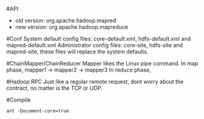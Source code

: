 #API

* old version: org.apache.hadoop.mapred
* new version: org.apache.hadoop.mapreduce

#Conf
System default config files: core-default.xml, hdfs-default.xml and mapred-default.xml
Administrator config files: core-site, hdfs-site and mapred-site, these files will replace the system defaults.

#ChainMapper/ChainReducer
Mapper likes the Linux pipe command.
In map phase, mapper1 -> mapper2 -> mapper3
In reduce phase, 

#Hadoop RPC
Just like a regular remote request, dont worry about the contract, no matter is the TCP or UDP.

#Compile
 
    ant -Document-core=true
